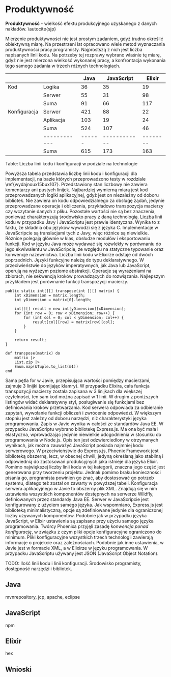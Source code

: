 # Produktywność

**Produktywność** - wielkość efektu produkcyjnego uzyskanego z danych nakładów. \autocite{sjp}

Mierzenie produktywności nie jest prostym zadaniem, gdyż trudno określić obiektywną miarę. Na przestrzeni lat opracowano wiele metod wyznaczania produktywności pracy programisty. Najprostszą z nich jest liczba napisanych linii kodu. Na potrzeby tej rozprawy wybrano właśnie tę miarę, gdyż nie jest mierzona wielkość wykonanej pracy, a konfrontacja wykonania tego samego zadania w trzech różnych technologiach. 

|              |            | Java | JavaScript | Elixir |
|--------------|------------|------|------------|--------|
| Kod          | Logika     | 36   | 35         | 19     |
|              | Serwer     | 55   | 31         | 98     |
|              | Suma       | 91   | 66         | 117    |
| Konfiguracja | Serwer     | 421  | 88         | 22     |
|              | Aplikacja  | 103  | 19         | 24     |
|              | Suma       | 524  | 107        | 46     |
|              |------------|------|------------|--------|
|              | Suma       | 615  | 173        | 163    |

Table: Liczba linii kodu i konfiguracji w podziale na technologie

Powyższa tabela przedstawia liczbę linii kodu i konfiguracji dla implementacji, na bazie których przeprowadzono testy w rozdziale \ref{wydajnoux15bux107}. Przedstawiony stan liczbowy nie zawiera komentarzy ani pustych linijek. Najbardziej wymierną miarą jest kod przeprowadzanych logiki aplikacyjnej, gdyż jest on niezależny od doboru bibliotek. Nie zawiera on kodu odpowiedzialnego za obsługę żądań, jedynie przeprowadzane operacje i obliczenia, przykładowo transpozycja macierzy czy wczytanie danych z pliku. Pozostałe wartości nie są bez znaczenia, ponieważ charakteryzują środowisko pracy z daną technologią. Liczba linii kodu w przypadku Javy i JavaScriptu jest prawie identyczna. Wynika to z faktu, że składnia obu języków wywodzi się z języka C. Implementacje w JavaScripcie są translacjami tych z Javy, więc różnice są niewielkie. Różnice polegają głównie w klas, obsłudze modułów i  eksportowaniu funkcji. Kod w języku Java może wydawać się rozwlekły w porównaniu do jego ekwiwalentu w JavaScripcie, ze względu na statyczne typowanie oraz konwencje nazewnictwa. Liczba linii kodu w Elixirze odstaje od dwóch poprzednich. Języki funkcyjne należą do typu deklaratywnego. W przeciwieństwie do języków imperatywnych, jak Java lub JavaScript, operują na wyższym poziome abstrakcji. Operacje są wyrażeniami na zbiorach, nie sekwencją kroków prowadzących do rozwiązania. Najlepszym przykładem jest porównanie funkcji transpozycji macierzy.

~~~~{.Java .numberLines caption="Java - funkcja transpozycji macierzy"}
public static int[][] transpose(int [][] matrix) {
    int xDimension = matrix.length;
    int yDimension = matrix[0].length;

    int[][] result = new int[yDimension][xDimension];
    for (int row = 0; row < xDimension; row++) {
        for (int col = 0; col < yDimension; col++) {
            result[col][row] = matrix[row][col];
        }
    }

    return result;
}
~~~~

~~~~{.Elixir .numberLines caption="Elixir - funkcja transpozycji macierzy"}
def transpose(matrix) do
    matrix |>
    List.zip |>
    Enum.map(&Tuple.to_list(&1))
end
~~~~

Sama pętla for w Javie, przepisująca wartości pomiędzy macierzami, zajmuje 3 linijki (pomijając klamry). W przypadku Elixira, cała funkcja transpozycji macierzy została zapisana w 3 linijkach dla większej czytelności, ten sam kod można zapisać w 1 linii. W drugim z poniższych listingów widać deklaratywny styl, posługiwanie się funkcjami bez definiowania kroków przetwarzania.
Kod serwera odpowiada za odbieranie zapytań, wywołanie funkcji obliczeń i zwrócenie odpowiedzi. W większym stopniu jest zależny od doboru narzędzi, niż charakterystyki języka programowania. Zapis w Javie wynika w całości ze standardów Java EE. W przypadku JavaScriptu wybrano bibliotekę Express.js. Ma ona być mała i elastyczna, wprowadzając jedynie niewielkie udogodnienia w stosunku do programowania w Node.js. Opis ten jest odzwierciedlony w otrzymanych wynikach, jak można zauważyć JavaScript posiada najmniej kodu serwerowego. W przeciwieństwie do Express.js, Phoenix Framework jest biblioteką obszerną, lecz, w obecnej chwili, jedyną określaną jako stabilną i odpowiednią do zastosowań produkcyjnych jaka istnieje dla języka Elixir. Pomimo największej liczby linii kodu w tej kategorii, znaczna jego część jest generowana przy tworzeniu projektu. Jednak pomimo braku konieczności pisania go, programista powinien go znać, aby dostosować go potrzeb systemu, dlatego też został on zawarty w powyższej tabeli.
Konfiguracja serwera aplikacyjnego w Javie to obszerny plik XML. Znajdują się w nim ustawienia wszystkich komponentów dostępnych na serwerze Wildfly, definiowanych przez standardy Java EE. Serwer w JavaScripcie jest konfigurowany z użyciem samego języka. Jak wspomniano, Express.js jest biblioteką minimalistyczną, opcje są zdefiniowane jedynie dla ograniczonej liczby używanych komponentów. Podobnie jak w przypadku języka JavaScript, w Elixir ustawienia są zapisane przy użyciu samego języka programowania. Twórcy Phoenixa przyjęli zasadę *konwencja ponad konfigurację*, w związku z czym pliki opcje konfiguracyjne ograniczono do minimum.
Pliki konfiguracyjne wszystkich trzech technologii zawierają informacje o projekcie oraz zależnościach. Podobnie jak inne ustawienia, w Javie jest w formacie XML, a w Elixirze w języku programowania. W przypadku JavaScriptu używany jest JSON (JavaScript Object Notation). 

TODO: Ilość linii kodu i linii konfiguracji. Środowisko programisty, dostępność narzędzi i bibliotek.

## Java

mvnrepository, jcp, apache, eclipse

## JavaScript

npm

## Elixir

hex

## Wnioski
